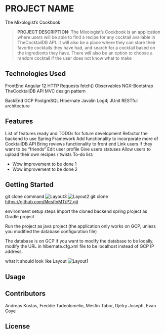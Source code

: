 # PROJECT NAME
The Mixologist’s Cookbook
>**PROJECT DESCRIPTION:** 
The Mixologist’s Cookbook is an application where users will be able to find a recipe for any cocktail available in TheCocktailDB API. It will also be a place where they can store their favorite cocktails they have had, and search for a cocktail based on the ingredients they have. There will also be an option to choose a random cocktail if the user does not know what to make

## Technologies Used
FrontEnd
  Angular 12
    HTTP Requests
    fetch()
    Observables
    NGX-Bootstrap
    TheCocktailDB API
    MVC design pattern

  BackEnd
    GCP PostgreSQL
    Hibernate
    Javalin
    Log4j
    JUnit
    RESTful architecture


## Features
List of features ready and TODOs for future development
    Refactor the backend to use Spring Framework
    Add functionality to incorporate more of CocktailDB API
    Bring reviews functionality to front end
    Link users if they want to be “friends”
    Edit user profile
    Give users statuses
    Allow users to upload their own recipes / twists
To-do list:
* Wow improvement to be done 1
* Wow improvement to be done 2
## Getting Started

git clone command
![Layout3](https://user-images.githubusercontent.com/44088080/139851271-691bedcb-cfdb-49ab-9c9f-7dcf68f0801a.png)
  ![Layout2](https://user-images.githubusercontent.com/44088080/139851247-e74f992e-445c-4f16-b750-06bbadc8c526.png)
  git clone https://github.com/MesfinMT/P2.git

environment setup steps
  Import the cloned backend spring project as Gradle project
  
  Run the project as java project (the application only works on GCP, unless you modified the database configuration file)
  
  The database is on GCP If you want to modify the database to be locally, modify the URL in hibernate.cfg.xml file to be localhost instead of GCP IP address.

what it should look like
Layout
![Layout1](https://user-images.githubusercontent.com/44088080/139850686-cd91cf9a-138e-4163-ba4f-af7bdbf26378.png)

## Usage

## Contributors
Andreas Kustas, Freddie Tadeolomelin, Mesfin Tabor, Djetry Joseph, Evan Coye
## License
